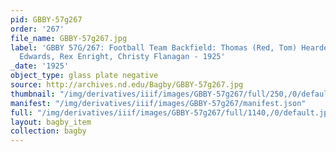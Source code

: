```yaml
---
pid: GBBY-57g267
order: '267'
file_name: GBBY-57g267.jpg
label: 'GBBY 57G/267: Football Team Backfield: Thomas (Red, Tom) Hearden, Eugene (Red)
  Edwards, Rex Enright, Christy Flanagan - 1925'
_date: '1925'
object_type: glass plate negative
source: http://archives.nd.edu/Bagby/GBBY-57g267.jpg
thumbnail: "/img/derivatives/iiif/images/GBBY-57g267/full/250,/0/default.jpg"
manifest: "/img/derivatives/iiif/images/GBBY-57g267/manifest.json"
full: "/img/derivatives/iiif/images/GBBY-57g267/full/1140,/0/default.jpg"
layout: bagby_item
collection: bagby
---
```

